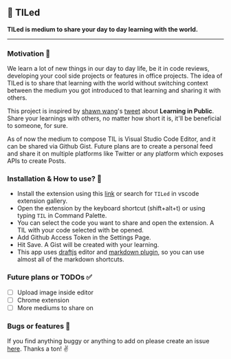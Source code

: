 ## 📕 TILed

**TILed is medium to share your day to day learning with the world.**

---

### Motivation 🤔

We learn a lot of new things in our day to day life, be it in code reviews, developing your cool side projects or features in office projects. The idea of TILed is to share that learning with the world without switching context between the medium you got introduced to that learning and sharing it with others.

This project is inspired by [shawn wang](https://twitter.com/swyx)'s [tweet](https://twitter.com/swyx/status/1009174159690264579) about **Learning in Public**. Share your learnings with others, no matter how short it is, it'll be beneficial to someone, for sure.

As of now the medium to compose TIL is Visual Studio Code Editor, and it can be shared via Github Gist. Future plans are to create a personal feed and share it on multiple platforms like Twitter or any platform which exposes APIs to create Posts.

### Installation & How to use? 📝

-   Install the extension using this [link]() or search for `TILed` in vscode extension gallery.
-   Open the extension by the keyboard shortcut (shift+alt+t) or using typing `TIL` in Command Palette.
-   You can select the code you want to share and open the extension. A TIL with your code selected with be opened.
-   Add Github Access Token in the Settings Page.
-   Hit Save. A Gist will be created with your learning.
-   This app uses [draftjs](https://draftjs.org) editor and [markdown plugin](https://github.com/withspectrum/draft-js-markdown-plugin), so you can use almost all of the markdown shortcuts.

### Future plans or TODOs ✅

-   [ ] Upload image inside editor
-   [ ] Chrome extension
-   [ ] More mediums to share on

### Bugs or features 🐛

If you find anything buggy or anything to add on please create an issue [here](https://github.com/rahuldhawani/TILed/issues).
Thanks a ton! ✌️
